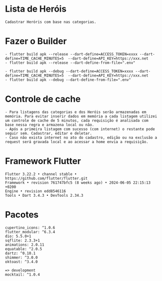 # Lista de Heróis

    Cadastrar Heróris com base nas categorias.

# Fazer o Builder
    - flutter build apk --release --dart-define=ACCESS_TOKEN=xxxx --dart-define=TIME_CACHE_MINUTES=5  --dart-define=API_KEY=https://xxx.net
    - flutter build apk --release --dart-define-from-file=".env"
    
    - flutter build apk --debug --dart-define=ACCESS_TOKEN=xxxx --dart-define=TIME_CACHE_MINUTES=5  --dart-define=API_KEY=https://xxx.net
    - flutter build apk --debug --dart-define-from-file=".env"

# Controle de cache

    - Para listagens das categorias e dos Heróis serão armazenadas em memória. Para evitar inserir dados em memória a cada listagem utilizei um controle de cache de 5 minutos, cada requisição é analisada com base nessa regra e armazena local ou não.
    - Após a primeira listagem com sucesso (com internet) o restante pode seguir sem. Cadastrar, editar e deletar.
    - Caso não exista internet no ato do cadastro, edição ou na exclusão a request será gravada local e ao acessar a home envia a requisição.

# Framework Flutter

    Flutter 3.22.2 • channel stable • https://github.com/flutter/flutter.git
    Framework • revision 761747bfc5 (8 weeks ago) • 2024-06-05 22:15:13 +0200
    Engine • revision edd8546116
    Tools • Dart 3.4.3 • DevTools 2.34.3

# Pacotes

    cupertino_icons: ^1.0.6
    flutter_modular: ^6.3.4
    dio: 5.5.0+1
    sqflite: 2.3.3+1
    animations: 2.0.11
    equatable: ^2.0.5
    dartz: ^0.10.1
    shimmer: ^3.0.0
    oktoast: ^3.4.0

    => development
    mocktail: ^1.0.4
